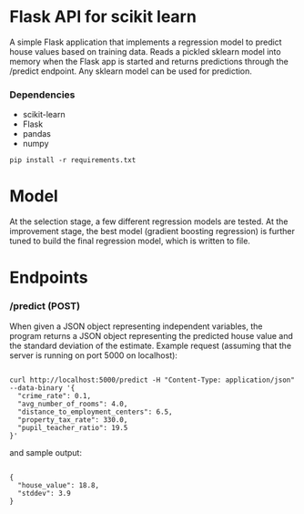 # Flask API for scikit learn
A simple Flask application that implements a regression model to predict house values based on training data.  Reads a pickled sklearn model into memory when the Flask app is started and returns predictions through the /predict endpoint. Any sklearn model can be used for prediction.

### Dependencies
- scikit-learn
- Flask
- pandas
- numpy

```
pip install -r requirements.txt
```

# Model
At the selection stage, a few different regression models are tested. At the improvement stage, the best model (gradient boosting regression) is further tuned to build the final regression model, which is written to file.

# Endpoints
### /predict (POST)
When given a JSON object representing independent variables, the program returns a JSON object representing the predicted house value and the standard deviation of the estimate. Example request (assuming that the server is running on port 5000 on localhost):
```

curl http://localhost:5000/predict -H "Content-Type: application/json" --data-binary '{
  "crime_rate": 0.1,
  "avg_number_of_rooms": 4.0,
  "distance_to_employment_centers": 6.5,
  "property_tax_rate": 330.0,
  "pupil_teacher_ratio": 19.5
}'
```

and sample output:
```

{
  "house_value": 18.8, 
  "stddev": 3.9
}
```
